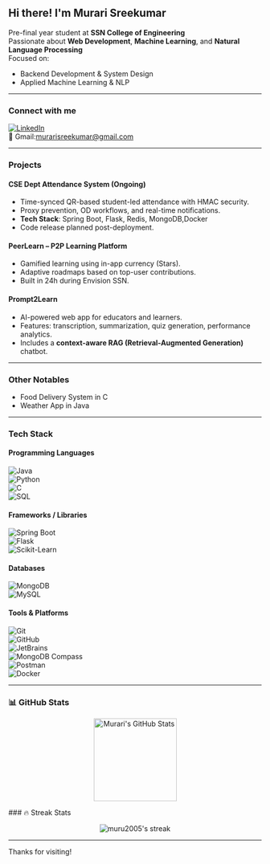 ##  Hi there! I'm Murari Sreekumar

 Pre-final year student at **SSN College of Engineering**  
 Passionate about **Web Development**, **Machine Learning**, and **Natural Language Processing**  
 Focused on:  
- Backend Development & System Design  
- Applied Machine Learning & NLP  

---

###  Connect with me  
[![LinkedIn](https://img.shields.io/badge/LinkedIn-blue?logo=linkedin)](https://www.linkedin.com/in/murari-sreekumar-1a5809305/)  
📧 Gmail:murarisreekumar@gmail.com

---

###  Projects

####  CSE Dept Attendance System (Ongoing)
- Time-synced QR-based student-led attendance with HMAC security.
- Proxy prevention, OD workflows, and real-time notifications.
- **Tech Stack**: Spring Boot, Flask, Redis, MongoDB,Docker  
-  Code release planned post-deployment.

####  PeerLearn – P2P Learning Platform
- Gamified learning using in-app currency (Stars).
- Adaptive roadmaps based on top-user contributions.
-  Built in 24h during Envision SSN.

#### Prompt2Learn
- AI-powered web app for educators and learners.
- Features: transcription, summarization, quiz generation, performance analytics.
- Includes a **context-aware RAG (Retrieval-Augmented Generation)** chatbot.

---

###  Other Notables
-  Food Delivery System in C  
-  Weather App in Java  

---

###  Tech Stack

####  Programming Languages  
![Java](https://img.shields.io/badge/Java-007396?style=for-the-badge&logo=java&logoColor=white)  
![Python](https://img.shields.io/badge/Python-3776AB?style=for-the-badge&logo=python&logoColor=white)  
![C](https://img.shields.io/badge/C-00599C?style=for-the-badge&logo=c&logoColor=white)  
![SQL](https://img.shields.io/badge/SQL-4479A1?style=for-the-badge&logo=mysql&logoColor=white)

####  Frameworks / Libraries  
![Spring Boot](https://img.shields.io/badge/Spring%20Boot-6DB33F?style=for-the-badge&logo=spring-boot&logoColor=white)  
![Flask](https://img.shields.io/badge/Flask-000000?style=for-the-badge&logo=flask&logoColor=white)  
![Scikit-Learn](https://img.shields.io/badge/Scikit--Learn-F7931E?style=for-the-badge&logo=scikit-learn&logoColor=white)

####  Databases  
![MongoDB](https://img.shields.io/badge/MongoDB-47A248?style=for-the-badge&logo=mongodb&logoColor=white)  
![MySQL](https://img.shields.io/badge/MySQL-005C84?style=for-the-badge&logo=mysql&logoColor=white)  


####  Tools & Platforms  
![Git](https://img.shields.io/badge/Git-F05032?style=for-the-badge&logo=git&logoColor=white)  
![GitHub](https://img.shields.io/badge/GitHub-181717?style=for-the-badge&logo=github&logoColor=white)  
![JetBrains](https://img.shields.io/badge/JetBrains-000000?style=for-the-badge&logo=jetbrains&logoColor=white)  
![MongoDB Compass](https://img.shields.io/badge/MongoDB%20Compass-00ED64?style=for-the-badge&logo=mongodb&logoColor=white)  
![Postman](https://img.shields.io/badge/Postman-FF6C37?style=for-the-badge&logo=postman&logoColor=white)  
![Docker](https://img.shields.io/badge/Docker-2496ED?style=for-the-badge&logo=docker&logoColor=white)

---

### 📊 GitHub Stats

<p align="center">
  <img src="https://github-readme-stats.vercel.app/api?username=muru2005&show_icons=true&theme=radical" alt="Murari's GitHub Stats" height="165"/>

</p>
### 🔥 Streak Stats

<p align="center">
  <img src="https://streak-stats.demolab.com/?user=muru2005&theme=radical" alt="muru2005's streak"/>
</p>



---

Thanks for visiting! 
